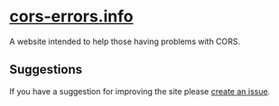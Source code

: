# [cors-errors.info](https://cors-errors.info)

A website intended to help those having problems with CORS.

## Suggestions

If you have a suggestion for improving the site please
[create an issue](https://github.com/cors-errors/cors-errors.github.io/issues).
